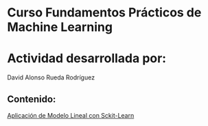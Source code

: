 # Curso Fundamentos Prácticos de Machine Learning
# Actividad desarrollada por:

David Alonso Rueda Rodríguez

## Contenido:

[Aplicación de Modelo Lineal con Sckit-Learn](01_ModeloSpervisado_RegresionLineal.ipynb)
